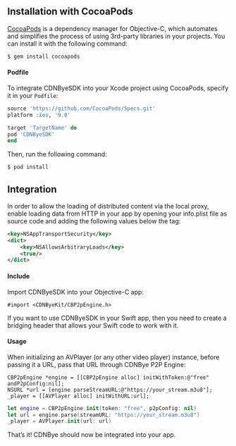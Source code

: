 
## Installation with CocoaPods

[CocoaPods](http://cocoapods.org) is a dependency manager for Objective-C, which automates and simplifies the process of using 3rd-party libraries in your projects. You can install it with the following command:

```bash
$ gem install cocoapods
```

#### Podfile

To integrate CDNByeSDK into your Xcode project using CocoaPods, specify it in your `Podfile`:

```ruby
source 'https://github.com/CocoaPods/Specs.git'
platform :ios, '9.0'

target 'TargetName' do
pod 'CDNByeSDK'
end
```

Then, run the following command:

```bash
$ pod install
```

## Integration
In order to allow the loading of distributed content via the local proxy, enable loading data from HTTP in your app by opening your info.plist file as source code and adding the following values below the </dict> tag:
```xml
<key>NSAppTransportSecurity</key>
<dict>
    <key>NSAllowsArbitraryLoads</key>
    <true/>
</dict>
```

#### Include
Import CDNByeSDK into your Objective-C app:
```
#import <CDNByeKit/CBP2pEngine.h>
```
If you want to use CDNByeSDK in your Swift app, then you need to create a bridging header that allows your Swift code to work with it.

#### Usage
When initializing an AVPlayer (or any other video player) instance, before passing it a URL, pass that URL through CDNBye P2P Engine:
```ObjC
CBP2pEngine *engine = [[CBP2pEngine alloc] initWithToken:@"free" andP2pConfig:nil];
NSURL *url = [engine parseStreamURL:@"https://your_stream.m3u8"];   
_player = [[AVPlayer alloc] initWithURL:url];
```
```Swift
let engine = CBP2pEngine.init(token: "free", p2pConfig: nil)
let url = engine.parse(streamURL: "https://your_stream.m3u8")
_player = AVPlayer.init(url: url)
```
That’s it! CDNBye should now be integrated into your app.

